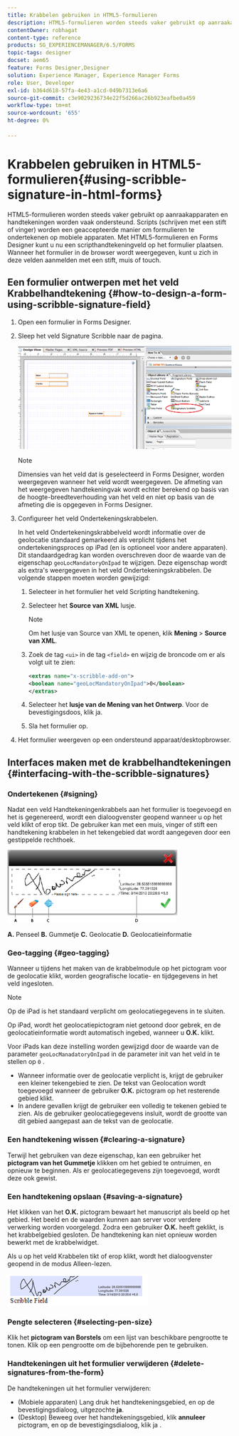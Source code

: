 ```yaml
---
title: Krabbelen gebruiken in HTML5-formulieren
description: HTML5-formulieren worden steeds vaker gebruikt op aanraakapparaten en handtekeningen worden vaak ondersteund. Het ondertekenen van documenten op mobiele apparaten wordt een geaccepteerde manier om formulieren te ondertekenen op mobiele apparaten.
contentOwner: robhagat
content-type: reference
products: SG_EXPERIENCEMANAGER/6.5/FORMS
topic-tags: designer
docset: aem65
feature: Forms Designer,Designer
solution: Experience Manager, Experience Manager Forms
role: User, Developer
exl-id: b364d618-57fa-4e43-a1cd-049b7313e6a6
source-git-commit: c3e9029236734e22f5d266ac26b923eafbe0a459
workflow-type: tm+mt
source-wordcount: '655'
ht-degree: 0%

---
```


# Krabbelen gebruiken in HTML5-formulieren{#using-scribble-signature-in-html-forms}

HTML5-formulieren worden steeds vaker gebruikt op aanraakapparaten en handtekeningen worden vaak ondersteund. Scripts (schrijven met een stift of vinger) worden een geaccepteerde manier om formulieren te ondertekenen op mobiele apparaten. Met HTML5-formulieren en Forms Designer kunt u nu een scripthandtekeningveld op het formulier plaatsen. Wanneer het formulier in de browser wordt weergegeven, kunt u zich in deze velden aanmelden met een stift, muis of touch.

## Een formulier ontwerpen met het veld Krabbelhandtekening {#how-to-design-a-form-using-scribble-signature-field}

1. Open een formulier in Forms Designer.
1. Sleep het veld Signature Scribble naar de pagina.

   ![ designer_scripbble ](assets/designer_scribble.png)

   >[!NOTE]
   >
   >Dimensies van het veld dat is geselecteerd in Forms Designer, worden weergegeven wanneer het veld wordt weergegeven. De afmeting van het weergegeven handtekeningvak wordt echter berekend op basis van de hoogte-breedteverhouding van het veld en niet op basis van de afmeting die is opgegeven in Forms Designer.

1. Configureer het veld Ondertekeningskrabbelen.

   In het veld Ondertekeningskrabbelveld wordt informatie over de geolocatie standaard gemarkeerd als verplicht tijdens het ondertekeningsproces op iPad (en is optioneel voor andere apparaten). Dit standaardgedrag kan worden overschreven door de waarde van de eigenschap `geoLocMandatoryOnIpad` te wijzigen. Deze eigenschap wordt als extra&#39;s weergegeven in het veld Ondertekeningskrabbelen. De volgende stappen moeten worden gewijzigd:

   1. Selecteer in het formulier het veld Scripting handtekening.
   1. Selecteer het **Source van XML** lusje.

      >[!NOTE]
      >
      >Om het lusje van Source van XML te openen, klik **Mening** > **Source van XML**.

   1. Zoek de tag `<ui>` in de tag `<field>` en wijzig de broncode om er als volgt uit te zien:

      ```xml
      <extras name="x-scribble-add-on">
      <boolean name="geoLocMandatoryOnIpad">0</boolean>
      </extras>
      ```

   1. Selecteer het **lusje van de Mening van het Ontwerp**. Voor de bevestigingsdoos, klik ja **&#x200B;**.
   1. Sla het formulier op.

1. Het formulier weergeven op een ondersteund apparaat/desktopbrowser.

## Interfaces maken met de krabbelhandtekeningen {#interfacing-with-the-scribble-signatures}

### Ondertekenen {#signing}

Nadat een veld Handtekeningenkrabbels aan het formulier is toegevoegd en het is gegenereerd, wordt een dialoogvenster geopend wanneer u op het veld klikt of erop tikt. De gebruiker kan met een muis, vinger of stift een handtekening krabbelen in het tekengebied dat wordt aangegeven door een gestippelde rechthoek.

![ geolocation ](assets/geolocation.png)

**A.** Penseel **B.** Gummetje **C.** Geolocatie **D.** Geolocatieinformatie

### Geo-tagging {#geo-tagging}

Wanneer u tijdens het maken van de krabbelmodule op het pictogram voor de geolocatie klikt, worden geografische locatie- en tijdgegevens in het veld ingesloten.

>[!NOTE]
>
>Op de iPad is het standaard verplicht om geolocatiegegevens in te sluiten.

Op iPad, wordt het geolocatiepictogram niet getoond door gebrek, en de geolocatieinformatie wordt automatisch ingebed, wanneer u **O.K.** klikt.

Voor iPads kan deze instelling worden gewijzigd door de waarde van de parameter `geoLocManadatoryOnIpad` in de parameter init van het veld in te stellen op `0` .

* Wanneer informatie over de geolocatie verplicht is, krijgt de gebruiker een kleiner tekengebied te zien. De tekst van Geolocation wordt toegevoegd wanneer de gebruiker **O.K.** pictogram op het resterende gebied klikt.
* In andere gevallen krijgt de gebruiker een volledig te tekenen gebied te zien. Als de gebruiker geolocatiegegevens insluit, wordt de grootte van dit gebied aangepast aan de tekst van de geolocatie.

### Een handtekening wissen {#clearing-a-signature}

Terwijl het gebruiken van deze eigenschap, kan een gebruiker het **pictogram van het Gummetje** klikken om het gebied te ontruimen, en opnieuw te beginnen. Als er geolocatiegegevens zijn toegevoegd, wordt deze ook gewist.

### Een handtekening opslaan {#saving-a-signature}

Het klikken van het **O.K.** pictogram bewaart het manuscript als beeld op het gebied. Het beeld en de waarden kunnen aan server voor verdere verwerking worden voorgelegd. Zodra een gebruiker **O.K.** heeft geklikt, is het krabbelgebied gesloten. De handtekening kan niet opnieuw worden bewerkt met de krabbelwidget.

Als u op het veld Krabbelen tikt of erop klikt, wordt het dialoogvenster geopend in de modus Alleen-lezen.

![ 3 ](assets/3.png)

### Pengte selecteren {#selecting-pen-size}

Klik het **pictogram van Borstels** om een lijst van beschikbare pengrootte te tonen. Klik op een pengrootte om de bijbehorende pen te gebruiken.

### Handtekeningen uit het formulier verwijderen {#delete-signatures-from-the-form}

De handtekeningen uit het formulier verwijderen:

* (Mobiele apparaten) Lang druk het handtekeningsgebied, en op de bevestigingsdialoog, uitgezochte **ja**.
* (Desktop) Beweeg over het handtekeningsgebied, klik **annuleer** pictogram, en op de bevestigingsdialoog, klik ja **&#x200B;**.
